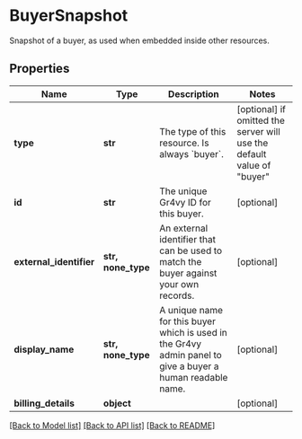 # BuyerSnapshot

Snapshot of a buyer, as used when embedded inside other resources.

## Properties
Name | Type | Description | Notes
------------ | ------------- | ------------- | -------------
**type** | **str** | The type of this resource. Is always &#x60;buyer&#x60;. | [optional]  if omitted the server will use the default value of "buyer"
**id** | **str** | The unique Gr4vy ID for this buyer. | [optional] 
**external_identifier** | **str, none_type** | An external identifier that can be used to match the buyer against your own records. | [optional] 
**display_name** | **str, none_type** | A unique name for this buyer which is used in the Gr4vy admin panel to give a buyer a human readable name. | [optional] 
**billing_details** | **object** |  | [optional] 

[[Back to Model list]](../README.md#documentation-for-models) [[Back to API list]](../README.md#documentation-for-api-endpoints) [[Back to README]](../README.md)


